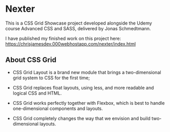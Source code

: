 # Nexter

This is a CSS Grid Showcase project developed alongside the Udemy course Advanced CSS and SASS, delivered by Jonas Schmedtmann.

I have published my finished work on this project here: https://chrisjamesdev.000webhostapp.com/nexter/index.html

## About CSS Grid

- CSS Grid Layout is a brand new module that brings a two-dimensional grid system to CSS for the first time;

- CSS Grid replaces float layouts, using less, and more readable and logical CSS and HTML.

- CSS Grid works perfectly together with Flexbox, which is best to handle one-dimensional components and layouts.

- CSS Grid completely changes the way that we envision and build two-dimensional layouts.
